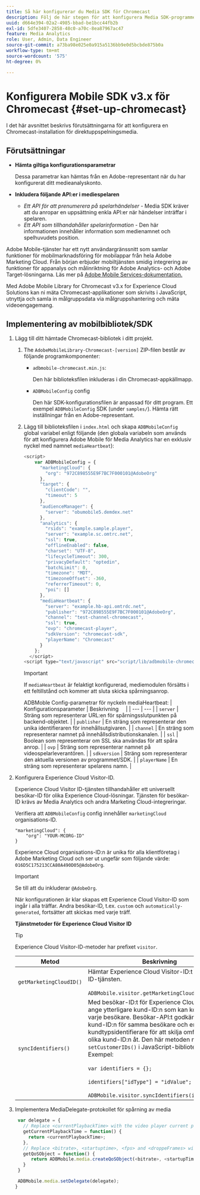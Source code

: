 ```yaml
---
title: Så här konfigurerar du Media SDK för Chromecast
description: Följ de här stegen för att konfigurera Media SDK-programmet på Chromecast.
uuid: d664e394-02a2-4985-bbad-be1bcc44fb2b
exl-id: 5dfe3407-2858-48c0-a70c-8ea87967ac47
feature: Media Analytics
role: User, Admin, Data Engineer
source-git-commit: a73ba98e025e0a915a5136bb9e0d5bcbde875b0a
workflow-type: tm+mt
source-wordcount: '575'
ht-degree: 0%

---
```


# Konfigurera Mobile SDK v3.x för Chromecast {#set-up-chromecast}

I det här avsnittet beskrivs förutsättningarna för att konfigurera en Chromecast-installation för direktuppspelningsmedia.

## Förutsättningar

* **Hämta giltiga konfigurationsparametrar**

   Dessa parametrar kan hämtas från en Adobe-representant när du har konfigurerat ditt medieanalyskonto.
* **Inkludera följande API:er i mediespelaren**

   * *Ett API för att prenumerera på spelarhändelser* - Media SDK kräver att du anropar en uppsättning enkla API:er när händelser inträffar i spelaren.
   * *Ett API som tillhandahåller spelarinformation* - Den här informationen innehåller information som medienamnet och spelhuvudets position.

Adobe Mobile-tjänster har ett nytt användargränssnitt som samlar funktioner för mobilmarknadsföring för mobilappar från hela Adobe Marketing Cloud. Från början erbjuder mobiltjänsten smidig integrering av funktioner för appanalys och målinriktning för Adobe Analytics- och Adobe Target-lösningarna. Läs mer på [Adobe Mobile Services-dokumentation.](https://experienceleague.adobe.com/docs/mobile-services/using/home.html)

Med Adobe Mobile Library for Chromecast v3.x for Experience Cloud Solutions kan ni mäta Chromecast-applikationer som skrivits i JavaScript, utnyttja och samla in målgruppsdata via målgruppshantering och mäta videoengagemang.

## Implementering av mobilbibliotek/SDK

1. Lägg till ditt hämtade Chromecast-bibliotek i ditt projekt.

   1. The `AdobeMobileLibrary-Chromecast-[version]` ZIP-filen består av följande programkomponenter:

      * `adbmobile-chromecast.min.js`:

         Den här biblioteksfilen inkluderas i din Chromecast-appkällmapp.

      * `ADBMobileConfig` config

         Den här SDK-konfigurationsfilen är anpassad för ditt program. Ett exempel `ADBMobileConfig` SDK (under `samples/`). Hämta rätt inställningar från en Adobe-representant.
   1. Lägg till biblioteksfilen i `index.html` och skapa `ADBMobileConfig` global variabel enligt följande (den globala variabeln som används för att konfigurera Adobe Mobile för Media Analytics har en exklusiv nyckel med namnet `mediaHeartbeat`):

      ```js
      <script>
          var ADBMobileConfig = {
            "marketingCloud": {
              "org": "972C898555E9F7BC7F000101@AdobeOrg"
            },
            "target": {
              "clientCode": "",
              "timeout": 5
            },
            "audienceManager": {
              "server": "obumobile5.demdex.net"
            },
            "analytics": {
              "rsids": "example.sample.player",
              "server": "example.sc.omtrc.net",
              "ssl": true,
              "offlineEnabled": false,
              "charset": "UTF-8",
              "lifecycleTimeout": 300,
              "privacyDefault": "optedin",
              "batchLimit": 0,
              "timezone": "MDT",
              "timezoneOffset": -360,
              "referrerTimeout": 0,
              "poi": []
            },
            "mediaHeartbeat": {
              "server": "example.hb-api.omtrdc.net",
              "publisher": "972C898555E9F7BC7F000101@AdobeOrg",
              "channel": "test-channel-chromecast",
              "ssl": true,
              "ovp": "chromecast-player",
              "sdkVersion": "chromecast-sdk",
              "playerName": "Chromecast"
            }
          };
        </script>
      <script type="text/javascript" src="script/lib/adbmobile-chromecast.min.js"></script>
      ```

      >[!IMPORTANT]
      >
      >If `mediaHeartbeat` är felaktigt konfigurerad, mediemodulen försätts i ett feltillstånd och kommer att sluta skicka spårningsanrop.

      ADBMoble Config-parametrar för nyckeln mediaHeartbeat:
   | Konfigurationsparameter | Beskrivning     |
   | --- | --- |
   | `server` | Sträng som representerar URL:en för spårningsslutpunkten på backend-objektet. |
   | `publisher` | En sträng som representerar den unika identifieraren för innehållsutgivaren. |
   | `channel` | En sträng som representerar namnet på innehållsdistributionskanalen. |
   | `ssl` | Boolean som representerar om SSL ska användas för att spåra anrop. |
   | `ovp` | Sträng som representerar namnet på videospelarleverantören. |
   | `sdkversion` | Sträng som representerar den aktuella versionen av programmet/SDK. |
   | `playerName` | En sträng som representerar spelarens namn. |


1. Konfigurera Experience Cloud Visitor-ID.

   Experience Cloud Visitor ID-tjänsten tillhandahåller ett universellt besökar-ID för olika Experience Cloud-lösningar. Tjänsten för besökar-ID krävs av Media Analytics och andra Marketing Cloud-integreringar.

   Verifiera att `ADBMobileConfig` config innehåller `marketingCloud` organisations-ID.

   ```
   "marketingCloud": {
       "org": "YOUR-MCORG-ID"
   }
   ```

   Experience Cloud organisations-ID:n är unika för alla klientföretag i Adobe Marketing Cloud och ser ut ungefär som följande värde: `016D5C175213CCA80A490D05@AdobeOrg`.

   >[!IMPORTANT]
   >
   >Se till att du inkluderar `@AdobeOrg`.

   När konfigurationen är klar skapas ett Experience Cloud Visitor-ID som ingår i alla träffar. Andra besökar-ID, t.ex. `custom` och `automatically-generated`, fortsätter att skickas med varje träff.

   **Tjänstmetoder för Experience Cloud Visitor ID**

   >[!TIP]
   >
   >Experience Cloud Visitor-ID-metoder har prefixet `visitor`.

   | Metod | Beskrivning |
   | --- | --- |
   | `getMarketingCloudID()` | Hämtar Experience Cloud Visitor-ID:t från Visitor ID-tjänsten.  <br/><br/>`ADBMobile.visitor.getMarketingCloudID();` |
   | `syncIdentifiers()` | Med besökar-ID:t för Experience Cloud kan du ange ytterligare kund-ID:n som kan kopplas till varje besökare. Besökar-API:t godkänner flera kund-ID:n för samma besökare och en kundtypsidentifierare för att skilja omfattningen för olika kund-ID:n åt. Den här metoden motsvarar `setCustomerIDs()` i JavaScript-biblioteket.  Exempel: <br/><br/>`var identifiers = {};` <br/><br/>`identifiers["idType"] = "idValue";` <br/><br/>`ADBMobile.visitor.syncIdentifiers(identifiers);` |

1. Implementera MediaDelegate-protokollet för spårning av media

   ```js
    var delegate = {
      // Replace <currentPlaybackTime> with the video player current playback time
      getCurrentPlaybackTime = function() {
        return <currentPlaybackTime>;
      },
      // Replace <bitrate>, <startuptime>, <fps> and <droppeFrames> with the current playback QoS values.
      getQoSObject = function() {
         return ADBMobile.media.createQoSObject(<bitrate>, <startupTime>, <fps>, <droppedFrames>);
      }
    }
   
    ADBMobile.media.setDelegate(delegate);
   }
   ```

<!--   **Postbacks -** For more information about configuring postbacks, see [Configure Postbacks.](https://experienceleague.adobe.com/docs/mobile-services/using/manage-app-settings-ug/configuring-app/signals.html) -->
